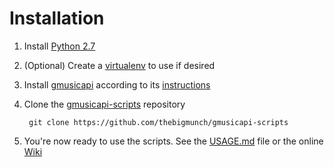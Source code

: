 Installation
============

1) Install [Python 2.7](http://python.org/download/)

2) (Optional) Create a [virtualenv](https://pypi.python.org/pypi/virtualenv) to use if desired

3) Install [gmusicapi](https://github.com/simon-weber/Unofficial-Google-Music-API) according to its [instructions](http://unofficial-google-music-api.readthedocs.org/en/latest/usage.html#installation)

4) Clone the [gmusicapi-scripts](https://github.com/thebigmunch/gmusicapi-scripts) repository

		git clone https://github.com/thebigmunch/gmusicapi-scripts

5) You're now ready to use the scripts. See the [USAGE.md](USAGE.md) file or the online [Wiki](https://github.com/thebigmunch/gmusicapi-scripts/wiki)
		